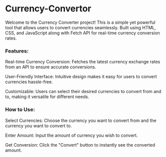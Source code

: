# Currency-Convertor
Welcome to the Currency Converter project! This is a simple yet powerful tool that allows users to convert currencies seamlessly. Built using HTML, CSS, and JavaScript along with Fetch API for real-time currency conversion rates. 

<h3>Features:</h3>

Real-time Currency Conversion: Fetches the latest currency exchange rates from an API to ensure accurate conversions.

User-Friendly Interface: Intuitive design makes it easy for users to convert currencies hassle-free.

Customizable: Users can select their desired currencies to convert from and to, making it versatile for different needs.




<h3>How to Use:</h3>

Select Currencies: Choose the currency you want to convert from and the currency you want to convert to.

Enter Amount: Input the amount of currency you wish to convert.

Get Conversion: Click the "Convert" button to instantly see the converted amount.




